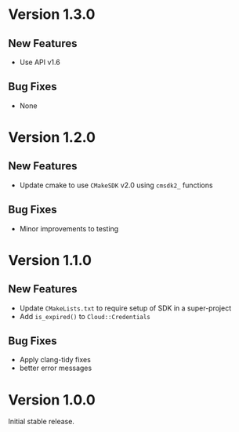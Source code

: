 # Version 1.3.0

## New Features

- Use API v1.6

## Bug Fixes

- None

# Version 1.2.0

## New Features

- Update cmake to use `CMakeSDK` v2.0 using `cmsdk2_` functions

## Bug Fixes

- Minor improvements to testing

# Version 1.1.0

## New Features

- Update `CMakeLists.txt` to require setup of SDK in a super-project
- Add `is_expired()` to `Cloud::Credentials`

## Bug Fixes

- Apply clang-tidy fixes
- better error messages

# Version 1.0.0

Initial stable release.
